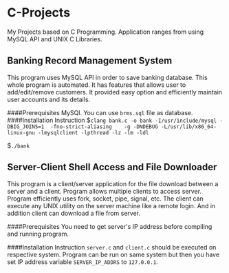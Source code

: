 # C-Projects
My Projects based on C Programming. Application ranges from using MySQL API and UNIX C Libraries.

## Banking Record Management System
This program uses MySQL API in order to save banking database. This whole program is automated. It has features that allows user to add/edit/remove customers. It provided easy option and efficiently maintain user accounts and its details.

####Prerequisites
MySQl. You can use `brms.sql` file as database.
####Installation Instruction
$`clang bank.c -o bank -I/usr/include/mysql -DBIG_JOINS=1  -fno-strict-aliasing    -g -DNDEBUG -L/usr/lib/x86_64-linux-gnu -lmysqlclient -lpthread -lz -lm -ldl`

$`./bank`

## Server-Client Shell Access and File Downloader
This program is a client/server application for the file download between a server and a client. Program allows multiple clients to access server. Program efficiently uses fork, socket, pipe, signal, etc. The client can execute any UNIX utility on the server machine like a remote login. And in addition client can download a file from server.

####Prerequisites
  You need to get server's IP address before compiling and running program.

####Installation Instruction
`server.c` and `client.c` should be executed on respective system. Program can be run on same system but then you have set IP address variable `SERVER_IP_ADDRS` to `127.0.0.1`.
